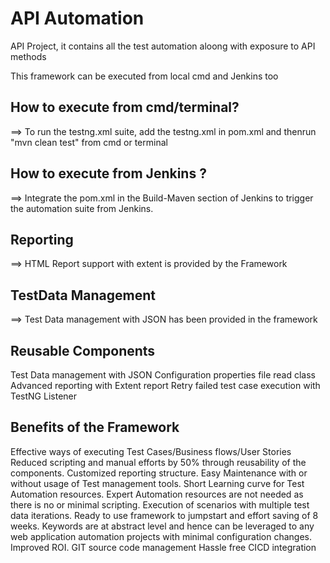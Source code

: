  # API Automation
 API Project, it contains all the test automation aloong with exposure to API methods

 This framework can be executed from local cmd and Jenkins too
 
 ## How to execute from cmd/terminal?

 ==> To run the testng.xml suite, add the testng.xml in pom.xml and thenrun "mvn clean test" from cmd or terminal

 ## How to execute from Jenkins ?

 ==> Integrate the pom.xml in the Build-Maven section of Jenkins to trigger the automation suite from Jenkins.

 ## Reporting

 ==> HTML Report support with extent is provided by the Framework

 ## TestData Management
 
 ==> Test Data management with JSON has been provided in the framework

## Reusable Components

Test Data management with JSON Configuration properties file read class Advanced reporting with Extent report Retry failed test case execution with TestNG Listener

## Benefits of the Framework

Effective ways of executing Test Cases/Business flows/User Stories Reduced scripting and manual efforts by 50% through reusability of the components. Customized reporting structure. Easy Maintenance with or without usage of Test management tools. Short Learning curve for Test Automation resources. Expert Automation resources are not needed as there is no or minimal scripting.
Execution of scenarios with multiple test data iterations. Ready to use framework to jumpstart and effort saving of 8 weeks. Keywords are at abstract level and hence can be leveraged to any web application automation projects with minimal configuration changes. Improved ROI. GIT source code management Hassle free CICD integration
